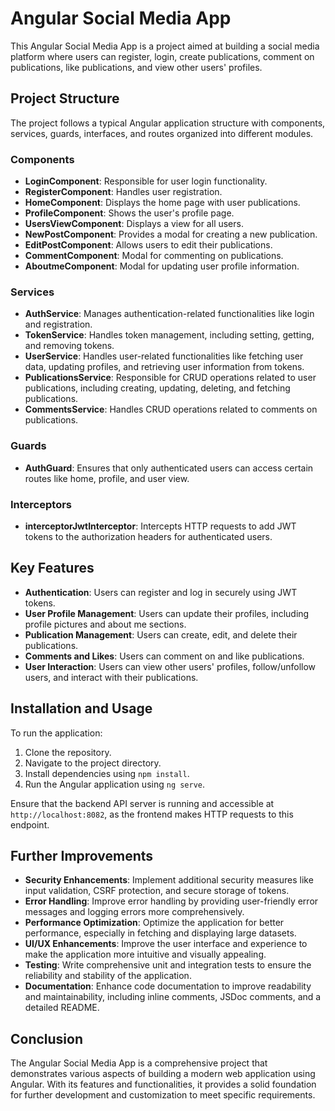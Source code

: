 # Angular Social Media App

This Angular Social Media App is a project aimed at building a social media platform where users can register, login, create publications, comment on publications, like publications, and view other users' profiles.

## Project Structure

The project follows a typical Angular application structure with components, services, guards, interfaces, and routes organized into different modules.

### Components
- **LoginComponent**: Responsible for user login functionality.
- **RegisterComponent**: Handles user registration.
- **HomeComponent**: Displays the home page with user publications.
- **ProfileComponent**: Shows the user's profile page.
- **UsersViewComponent**: Displays a view for all users.
- **NewPostComponent**: Provides a modal for creating a new publication.
- **EditPostComponent**: Allows users to edit their publications.
- **CommentComponent**: Modal for commenting on publications.
- **AboutmeComponent**: Modal for updating user profile information.

### Services
- **AuthService**: Manages authentication-related functionalities like login and registration.
- **TokenService**: Handles token management, including setting, getting, and removing tokens.
- **UserService**: Handles user-related functionalities like fetching user data, updating profiles, and retrieving user information from tokens.
- **PublicationsService**: Responsible for CRUD operations related to user publications, including creating, updating, deleting, and fetching publications.
- **CommentsService**: Handles CRUD operations related to comments on publications.

### Guards
- **AuthGuard**: Ensures that only authenticated users can access certain routes like home, profile, and user view.

### Interceptors
- **interceptorJwtInterceptor**: Intercepts HTTP requests to add JWT tokens to the authorization headers for authenticated users.

## Key Features

- **Authentication**: Users can register and log in securely using JWT tokens.
- **User Profile Management**: Users can update their profiles, including profile pictures and about me sections.
- **Publication Management**: Users can create, edit, and delete their publications.
- **Comments and Likes**: Users can comment on and like publications.
- **User Interaction**: Users can view other users' profiles, follow/unfollow users, and interact with their publications.

## Installation and Usage

To run the application:
1. Clone the repository.
2. Navigate to the project directory.
3. Install dependencies using `npm install`.
4. Run the Angular application using `ng serve`.

Ensure that the backend API server is running and accessible at `http://localhost:8082`, as the frontend makes HTTP requests to this endpoint.

## Further Improvements

- **Security Enhancements**: Implement additional security measures like input validation, CSRF protection, and secure storage of tokens.
- **Error Handling**: Improve error handling by providing user-friendly error messages and logging errors more comprehensively.
- **Performance Optimization**: Optimize the application for better performance, especially in fetching and displaying large datasets.
- **UI/UX Enhancements**: Improve the user interface and experience to make the application more intuitive and visually appealing.
- **Testing**: Write comprehensive unit and integration tests to ensure the reliability and stability of the application.
- **Documentation**: Enhance code documentation to improve readability and maintainability, including inline comments, JSDoc comments, and a detailed README.

## Conclusion

The Angular Social Media App is a comprehensive project that demonstrates various aspects of building a modern web application using Angular. With its features and functionalities, it provides a solid foundation for further development and customization to meet specific requirements.
